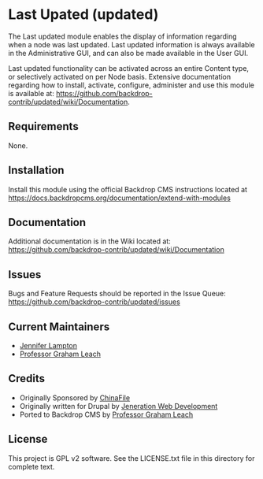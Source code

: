 Last Upated (updated)
========
<!--
The first paragraph of this file should be kept short as it will be used as the
project summary on BackdropCMS.org. Aim for about 240 characters (three lines at
80 characters each).

All lines in this file should be no more than 80 characters long for legibility,
unless including a URL or example that requires the line to not wrap.
|<- - - - - - - This line is exactly 80 characters for reference - - - - - - ->|

Detail in READMEs should be limited to the minimum required for installation and
getting started. More detailed documentation should be moved to a GitHub wiki
page; for example: https://github.com/backdrop-contrib/setup/wiki/Documentation.
-->

The Last updated module enables the display of information regarding when a node was last updated.  Last updated information is always available in the Administrative GUI, and can also be made available in the User GUI. 

Last updated functionality can be activated across an entire Content type, or selectively activated on per Node basis. Extensive documentation regarding how to install, activate, configure, administer and use this module is available at:
https://github.com/backdrop-contrib/updated/wiki/Documentation.

Requirements
------------
None.

Installation
------------
Install this module using the official Backdrop CMS instructions located at
https://docs.backdropcms.org/documentation/extend-with-modules

Documentation
-------------
Additional documentation is in the Wiki located at:
https://github.com/backdrop-contrib/updated/wiki/Documentation


Issues
------
Bugs and Feature Requests should be reported in the Issue Queue:  
https://github.com/backdrop-contrib/updated/issues


Current Maintainers
-------------------
- [Jennifer Lampton](https://github.com/jenlampton)
- [Professor Graham Leach](https://github.com/professorGram)


Credits
-------
- Originally Sponsored by [ChinaFile](http://chinafile.com/)
- Originally written for Drupal by [Jeneration Web Development](http://www.jenerationweb.com/)
- Ported to Backdrop CMS by [Professor Graham Leach](https://github.com/professorGram)


License
-------
This project is GPL v2 software.
See the LICENSE.txt file in this directory for complete text.